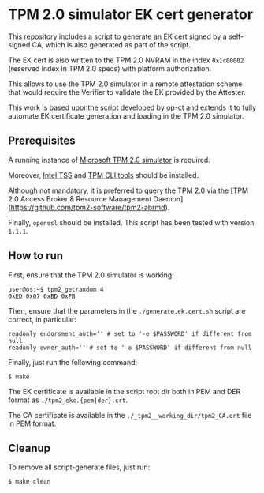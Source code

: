 # TPM 2.0 simulator EK cert generator

This repository includes a script to generate an EK cert signed by a self-signed CA,
which is also generated as part of the script.

The EK cert is also written to the TPM 2.0 NVRAM in the index `0x1c00002` (reserved
index in TPM 2.0 specs) with platform authorization.

This allows to use the TPM 2.0 simulator in a remote attestation scheme that would require
the Verifier to validate the EK provided by the Attester.

This work is based uponthe script developed by [op-ct](https://gist.github.com/op-ct/e202fc911de22c018effdb3371e8335f) and extends it to fully automate EK certificate generation and loading in the TPM 2.0 simulator.

## Prerequisites

A running instance of [Microsoft TPM 2.0 simulator](https://github.com/microsoft/ms-tpm-20-ref) is required.

Moreover, [Intel TSS](https://github.com/tpm2-software/tpm2-tss) and [TPM CLI tools](https://github.com/tpm2-software/tpm2-tools) should be installed.

Although not mandatory, it is preferred to query the TPM 2.0 via the [TPM 2.0 Access Broker & Resource Management Daemon] (https://github.com/tpm2-software/tpm2-abrmd).

Finally, `openssl` should be installed. This script has been tested with version `1.1.1`.

## How to run

First, ensure that the TPM 2.0 simulator is working:

```
user@os:~$ tpm2_getrandom 4
0xED 0x07 0xBD 0xFB
```

Then, ensure that the parameters in the `./generate.ek.cert.sh` script are correct,
in particular:

```
readonly endorsment_auth='' # set to '-e $PASSWORD' if different from null
readonly owner_auth='' # set to '-o $PASSWORD' if different from null
```

Finally, just run the following command:

```
$ make
```

The EK certificate is available in the script root dir both in PEM and DER format
as `./tpm2_ekc.{pem|der}.crt`.

The CA certificate is available in the `./_tpm2__working_dir/tpm2_CA.crt` file
in PEM format.

## Cleanup

To remove all script-generate files, just run:

```
$ make clean
```
